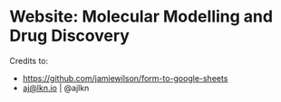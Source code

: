 # Website: Molecular Modelling and Drug Discovery


Credits to:
- https://github.com/jamiewilson/form-to-google-sheets
- aj@lkn.io | @ajlkn
